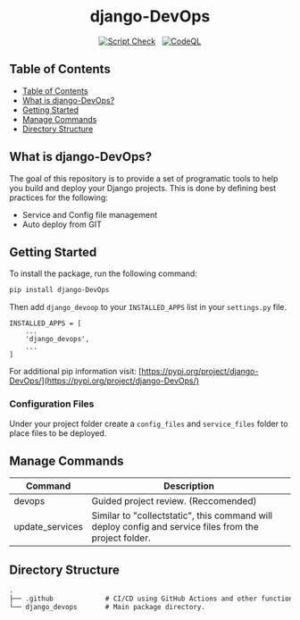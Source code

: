 <div align="center">

<h1> django-DevOps </h1>

[![Script Check](https://github.com/justinmerrell/django-DevOps/actions/workflows/shellcheck.yml/badge.svg)](https://github.com/justinmerrell/django-DevOps/actions/workflows/shellcheck.yml) &nbsp;
[![CodeQL](https://github.com/justinmerrell/django-DevOps/actions/workflows/codeql-analysis.yml/badge.svg)](https://github.com/justinmerrell/django-DevOps/actions/workflows/codeql-analysis.yml)

</div>

## Table of Contents

- [Table of Contents](#table-of-contents)
- [What is django-DevOps?](#what-is-django-devops)
- [Getting Started](#getting-Started)
- [Manage Commands](#manage-commands)
- [Directory Structure](#directory-structure)

## What is django-DevOps?

The goal of this repository is to provide a set of programatic tools to help you build and deploy your Django projects. This is done by defining best practices for the following:

- Service and Config file management
- Auto deploy from GIT

## Getting Started

To install the package, run the following command:

```bash
pip install django-DevOps
```

Then add `django_devoop` to your `INSTALLED_APPS` list in your `settings.py` file.

```pytohn
INSTALLED_APPS = [
    ...
    'django_devops',
    ...
]
```

For additional pip information visit: [https://pypi.org/project/django-DevOps/](https://pypi.org/project/django-DevOps/)

### Configuration Files

Under your project folder create a ```config_files``` and ```service_files``` folder to place files to be deployed.

## Manage Commands

| Command         | Description                                                                                            |
|-----------------|--------------------------------------------------------------------------------------------------------|
| devops          | Guided project review. (Reccomended)                                                                   |
| update_services | Similar to "collectstatic", this command will deploy config and service files from the project folder. |

## Directory Structure

```default
.
├── .github             # CI/CD using GitHub Actions and other functions.
└── django_devops       # Main package directory.
```
